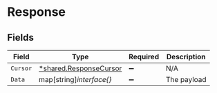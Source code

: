 # Response


## Fields

| Field                                                                  | Type                                                                   | Required                                                               | Description                                                            |
| ---------------------------------------------------------------------- | ---------------------------------------------------------------------- | ---------------------------------------------------------------------- | ---------------------------------------------------------------------- |
| `Cursor`                                                               | [*shared.ResponseCursor](../../../pkg/models/shared/responsecursor.md) | :heavy_minus_sign:                                                     | N/A                                                                    |
| `Data`                                                                 | map[string]*interface{}*                                               | :heavy_minus_sign:                                                     | The payload                                                            |